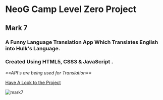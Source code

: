 # NeoG Camp Level Zero Project
## Mark 7
### A Funny Language Translation App Which Translates English into Hulk's Language.

### Created Using HTML5, CSS3 & JavaScript .

*==API's are being used for Translation==*

[Have A Look to the Project](https://hulk-speak.netlify.app/)

![mark7](https://user-images.githubusercontent.com/84782149/205514340-791db238-25f6-46e6-b01a-83c22e0862e9.JPG)
